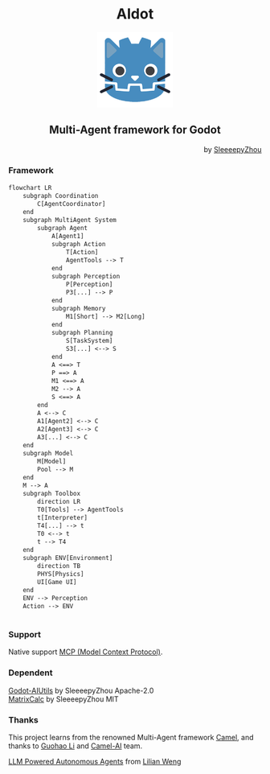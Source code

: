 # <center>AIdot</center>
<p align="center">
  <a href="https://github.com/SleeeepyZhou/AIdot">
	<img src="./addons/AIdot/Res/UI/icon.png" width="150" alt="AIdot logo">
  </a>
</p>

<!-- <div align="center">

[![Moe Counter](https://count.getloli.com/@AIdot?name=AIdot&theme=moebooru)](https://github.com/SleeeepyZhou/AIdot)

</div> -->

## <center>Multi-Agent framework for Godot</center>

<div align="right">

  by [SleeeepyZhou](https://github.com/SleeeepyZhou)

</div>

### Framework

```mermaid
flowchart LR
	subgraph Coordination
		C[AgentCoordinator]
	end
	subgraph MultiAgent System
		subgraph Agent
			A[Agent1]
			subgraph Action
				T[Action]
				AgentTools --> T
			end
			subgraph Perception
				P[Perception]
				P3[...] --> P
			end
			subgraph Memory
				M1[Short] --> M2[Long]
			end
			subgraph Planning
				S[TaskSystem]
				S3[...] <--> S
			end
			A <==> T
			P ==> A
			M1 <==> A
			M2 --> A
			S <==> A
		end
		A <--> C
		A1[Agent2] <--> C
		A2[Agent3] <--> C
		A3[...] <--> C
	end
	subgraph Model
		M[Model]
		Pool --> M
	end
	M --> A
	subgraph Toolbox
		direction LR
		T0[Tools] --> AgentTools
		t[Interpreter]
		T4[...] --> t
		T0 <--> t
		t --> T4
	end
	subgraph ENV[Environment]
		direction TB
		PHYS[Physics]
		UI[Game UI]
	end
	ENV --> Perception
	Action --> ENV
	
```

### Support
Native support [MCP (Model Context Protocol)](https://github.com/modelcontextprotocol).  

### Dependent
[Godot-AIUtils](https://github.com/SleeeepyZhou/Godot-AIUtils) by SleeeepyZhou Apache-2.0  
[MatrixCalc](https://github.com/SleeeepyZhou/MatrixCalc) by SleeeepyZhou MIT

### Thanks
This project learns from the renowned Multi-Agent framework [Camel](https://www.camel-ai.org), 
and thanks to [Guohao Li](https://github.com/lightaime) and [Camel-AI](https://github.com/camel-ai) team.

[LLM Powered Autonomous Agents](https://lilianweng.github.io/posts/2023-06-23-agent/) from [Lilian Weng](https://github.com/lilianweng)
